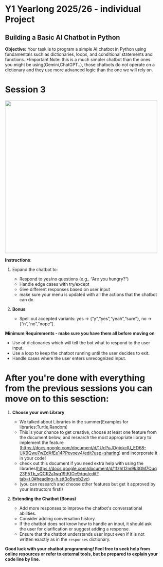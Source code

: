 # Y1 Yearlong 2025/26 - individual Project
## Building a Basic AI Chatbot in Python

**Objective:** Your task is to program a simple AI chatbot in Python using fundamentals such as dictionaries, loops, and conditional statements and functions.
*Important Note: this is a much simpler chatbot than the ones you might be using(Gemini,ChatGPT..), those chatbots do not operate on a dictionary and they use more advanced logic than the one we will rely on.


# Session 3

<img src="https://github.com/user-attachments/assets/1003b09f-3a51-4bfb-b89e-6cdaeb0a65dd" width="500px">

**Instructions:**
1. Expand the chatbot to:
    - Respond to yes/no questions (e.g., “Are you hungry?”)
    - Handle edge cases with try/except
    - Give different responses based on user input
    - make sure your menu is updated with all the actions that the chatbot can do.
      
2. **Bonus**
   - Spell out accepted variants: yes → {“y”,“yes”,“yeah”,“sure”}, no → {“n”,“no”,“nope”}. 

  **Minimum Requirements - make sure you have them all before moving on**
- Use of dictionaries which will tell the bot what to respond to the user input.
- Use a loop to keep the chatbot running until the user decides to exit.
- Handle cases where the user enters unrecognized input.

# After you're done with everything from the previous sessions you can move on to this sesction:    
1. **Choose your own Library**
   - We talked about Libraries in the summer(Examples for libraries:Turtle,Random)
   - This is your chance to get creative, choose at least one feature from the document below, and research the most appropriate library to implement the feature
     (https://docs.google.com/document/d/1UcPuJOgiokcIU_ED68-UK9Qwu7wZdXfEe14PPovoev4/edit?usp=sharing) and incorporate it in your code!
   - check out this document if you need extra help with using the libraries(https://docs.google.com/document/d/1fzhI12m9k3GM7Ouq23P5Tb_vQCR2a1wq19tKfOe9dqo/edit?tab=t.0#heading=h.stt3o5wpb2vc)
   - (you can research and choose other features but get it approved by your instructors first!) 

2. **Extending the Chatbot (Bonus)**
   - Add more responses to improve the chatbot's conversational abilities.
   - Consider adding conversation history.
   - If the chatbot does not know how to handle an input, it should ask the user for clarification or suggest adding a response.
   - Ensure that the chatbot understands user input even if it is not written exactly as in the `responses` dictionary.

**Good luck with your chatbot programming! Feel free to seek help from online resources or refer to external tools, but be prepared to explain your code line by line.**
